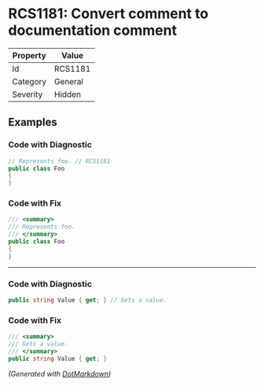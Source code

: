 # RCS1181: Convert comment to documentation comment

| Property | Value   |
| -------- | ------- |
| Id       | RCS1181 |
| Category | General |
| Severity | Hidden  |

## Examples

### Code with Diagnostic

```csharp
// Represents foo. // RCS1181
public class Foo
{
}
```

### Code with Fix

```csharp
/// <summary>
/// Represents foo.
/// </summary>
public class Foo
{
}
```

- - -

### Code with Diagnostic

```csharp
public string Value { get; } // Gets a value.
```

### Code with Fix

```csharp
/// <summary>
/// Gets a value.
/// </summary>
public string Value { get; }
```


*\(Generated with [DotMarkdown](http://github.com/JosefPihrt/DotMarkdown)\)*